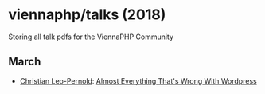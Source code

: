 viennaphp/talks (2018)
================

Storing all talk pdfs for the ViennaPHP Community

March
-----

* [Christian Leo-Pernold](https://mazedlx.net): [Almost Everything That's Wrong With Wordpress](../201803/Almost%20Everything%20That's%20Wrong%20With%20Wordpress.pdf)
